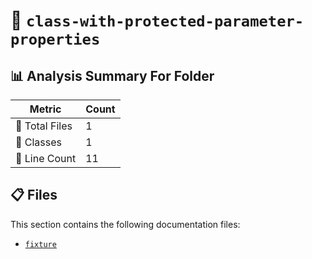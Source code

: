 # 📁 `class-with-protected-parameter-properties`

## 📊 Analysis Summary For Folder

| Metric | Count |
|--------|-------|
| 📁 Total Files | 1 |
| 🧱 Classes | 1 |
| 🔢 Line Count | 11 |


## 📋 Files

This section contains the following documentation files:

- [`fixture`](./fixture.md)